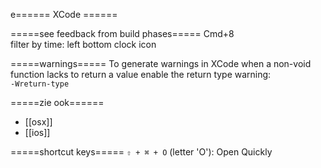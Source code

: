 e====== XCode ======

=====see feedback from build phases=====
Cmd+8  
filter by time: left bottom clock icon

=====warnings=====
To generate warnings in XCode when a non-void function lacks to return a value enable the return type warning:
<code>
-Wreturn-type
</code>

=====zie ook======
* [[osx]]
* [[ios]]

=====shortcut keys=====
`⇧ + ⌘ + O`  (letter 'O'): Open Quickly
